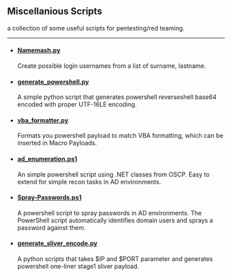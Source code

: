 ## Miscellanious Scripts

a collection of some useful scripts for pentesting/red teaming.

---

- #### [Namemash.py](https://github.com/l4rRyxz/scripts/blob/main/namemash.py)
	Create possible login usernames from a list of surname, lastname.

- #### [generate_powershell.py](https://github.com/l4rRyxz/scripts/blob/main/generate_powershell.py)
	A simple python script that generates powershell reverseshell base64 encoded with proper UTF-16LE encoding.

- #### [vba_formatter.py](https://github.com/l4rRyxz/scripts/blob/main/vba_formatter.py)
	Formats you powershell payload to match VBA formatting, which can be inserted in Macro Payloads.

- #### [ad_enumeration.ps1](https://github.com/l4rRyxz/scripts/blob/main/ad_enumeration.ps1)
	An simple powershell script using .NET classes from OSCP. Easy to extend for simple recon tasks in AD environments.

- #### [Spray-Passwords.ps1](https://github.com/l4rRyxz/scripts/blob/main/Spray-Passwords.ps1)
	A powershell script to spray passwords in AD environments. The PowerShell script automatically identifies domain users and sprays a password against them.

- #### [generate_sliver_encode.py](https://github.com/l4rRyxz/scripts/blob/main/generate_sliver_encode.py)
	A python scripts that takes $IP and $PORT parameter and generates powershell one-liner stage1 sliver payload.
